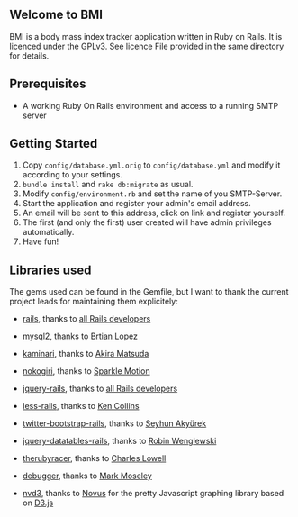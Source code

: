 ## Welcome to BMI

BMI is a body mass index tracker application written in Ruby on Rails.
It is licenced under the GPLv3. See licence File provided in the same directory for details.

## Prerequisites

* A working Ruby On Rails environment and access to a running SMTP server

## Getting Started

1. Copy `config/database.yml.orig`  to `config/database.yml` and modify it according to your settings.
2. `bundle install` and `rake db:migrate` as usual.
2. Modify `config/environment.rb` and set the name of you SMTP-Server.
3. Start the application and register your admin's email address.
4. An email will be sent to this address, click on link and register yourself.
5. The first (and only the first) user created will have admin privileges automatically.
6. Have fun!

## Libraries used 

The gems used can be found in the Gemfile, but I want to thank the current project leads for maintaining them explicitely:
* [rails](https://github.com/rails/rails), thanks to [all Rails developers](https://github.com/rails)
* [mysql2](https://github.com/brianmario/mysql2), thanks to [Brtian Lopez](https://github.com/brianmario)
* [kaminari](https://github.com/amatsuda/kaminari), thanks to [Akira Matsuda](https://github.com/amatsuda)
* [nokogiri](https://github.com/sparklemotion/nokogiri), thanks to [Sparkle Motion](https://github.com/sparklemotion)
* [jquery-rails](https://github.com/rails/jquery-rails), thanks to [all Rails developers](https://github.com/rails)
* [less-rails](https://github.com/metaskills/less-rails), thanks to [Ken Collins](https://github.com/metaskills)
* [twitter-bootstrap-rails](https://github.com/seyhunak/twitter-bootstrap-rails), thanks to [Seyhun Akyürek](https://github.com/seyhunak)
* [jquery-datatables-rails](https://github.com/rweng/jquery-datatables-rails), thanks to [Robin Wenglewski](https://github.com/rweng)
* [therubyracer](https://github.com/cowboyd/therubyracer), thanks to [Charles Lowell](https://github.com/cowboyd)
* [debugger](https://github.com/mark-moseley/ruby-debug), thanks to [Mark Moseley](https://github.com/mark-moseley)

* [nvd3](http://nvd3.org/), thanks to [Novus](https://github.com/novus) for the pretty Javascript graphing library based on [D3.js](http://d3js.org/)